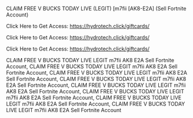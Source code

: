 CLAIM FREE V BUCKS TODAY LIVE (LEGIT) [m7fii [AK8-E2A] (Sell Fortnite Account)

Click Here to Get Access: https://hydrotech.click/giftcards/

Click Here to Get Access: https://hydrotech.click/giftcards/

Click Here to Get Access: https://hydrotech.click/giftcards/

CLAIM FREE V BUCKS TODAY LIVE LEGIT m7fii AK8 E2A Sell Fortnite Account, CLAIM FREE V BUCKS TODAY LIVE LEGIT m7fii AK8 E2A Sell Fortnite Account, CLAIM FREE V BUCKS TODAY LIVE LEGIT m7fii AK8 E2A Sell Fortnite Account, CLAIM FREE V BUCKS TODAY LIVE LEGIT m7fii AK8 E2A Sell Fortnite Account, CLAIM FREE V BUCKS TODAY LIVE LEGIT m7fii AK8 E2A Sell Fortnite Account, CLAIM FREE V BUCKS TODAY LIVE LEGIT m7fii AK8 E2A Sell Fortnite Account, CLAIM FREE V BUCKS TODAY LIVE LEGIT m7fii AK8 E2A Sell Fortnite Account, CLAIM FREE V BUCKS TODAY LIVE LEGIT m7fii AK8 E2A Sell Fortnite Account

